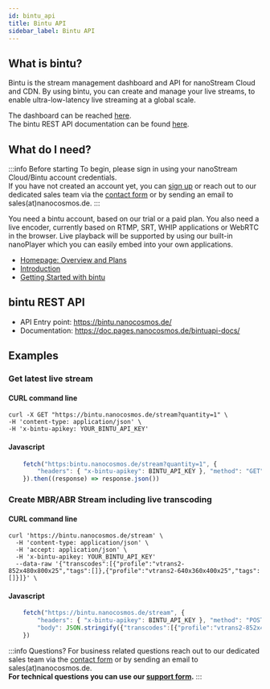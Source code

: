 ```yaml
---
id: bintu_api
title: Bintu API
sidebar_label: Bintu API
---
```


## What is bintu?

Bintu is the stream management dashboard and API for nanoStream Cloud and CDN. By using bintu, you can create and manage your live streams, to enable ultra-low-latency live streaming at a global scale.

The dashboard can be reached [here](https://dashboard.nanostream.cloud). <br/>
The bintu REST API documentation can be found [here](https://doc.pages.nanocosmos.de/bintuapi-docs/).

## What do I need?

:::info Before starting
To begin, please sign in using your nanoStream Cloud/Bintu account credentials. <br/>
If you have not created an account yet, you can [sign up](https://dashboard.nanostream.cloud/auth?signup) or reach out to our dedicated sales team via the [contact form](https://www.nanocosmos.de/contact) or by sending an email to sales(at)nanocosmos.de.
:::

You need a bintu account, based on our trial or a paid plan. 
You also need a live encoder, currently based on RTMP, SRT, WHIP applications or WebRTC in the browser.
Live playback will be supported by using our built-in nanoPlayer which you can easily embed into your own applications.

* [Homepage: Overview and Plans](https://www.nanocosmos.de/cloud)
* [Introduction](cloud_introduction)
* [Getting Started with bintu](cloud_getting_started)

## bintu REST API 

- API Entry point: https://bintu.nanocosmos.de/
- Documentation: https://doc.pages.nanocosmos.de/bintuapi-docs/

## Examples

### Get latest live stream

#### CURL command line 

```shell
curl -X GET "https://bintu.nanocosmos.de/stream?quantity=1" \
-H 'content-type: application/json' \
-H 'x-bintu-apikey: YOUR_BINTU_API_KEY' 
```

#### Javascript

```js
    fetch("https:bintu.nanocosmos.de/stream?quantity=1", {
        "headers": { "x-bintu-apikey": BINTU_API_KEY }, "method": "GET",
    }).then((response) => response.json())
```

### Create MBR/ABR Stream including live transcoding

#### CURL command line

```shell
curl 'https://bintu.nanocosmos.de/stream' \
  -H 'content-type: application/json' \
  -H 'accept: application/json' \
  -H 'x-bintu-apikey: YOUR_BINTU_API_KEY' 
  --data-raw '{"transcodes":[{"profile":"vtrans2-852x480x800x25","tags":[]},{"profile":"vtrans2-640x360x400x25","tags":[]}]}' \
```

#### Javascript

```js
    fetch("https://bintu.nanocosmos.de/stream", {
        "headers": { "x-bintu-apikey": BINTU_API_KEY }, "method": "POST",
        "body": JSON.stringify({"transcodes":[{"profile":"vtrans2-852x480x800x25","tags":[]},{"profile":"vtrans2-640x360x400x25","tags":[]}]}),
    })
```


:::info Questions?
For business related questions reach out to our dedicated sales team via the [contact form](https://www.nanocosmos.de/contact) or by sending an email to sales(at)nanocosmos.de. <br/>
**For technical questions you can use our [support form](https://www.nanocosmos.de/support).**
:::